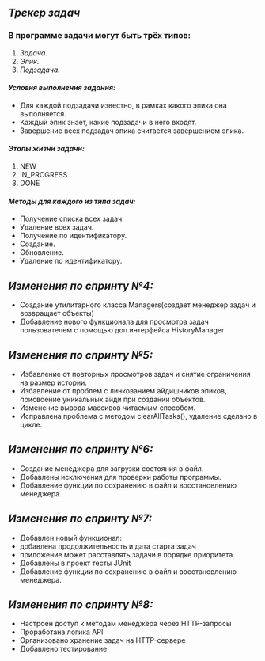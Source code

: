 ## *Трекер задач*

### В программе задачи могут быть трёх типов:
1. *_Задача._*
2. *_Эпик_.*
3. *_Подзадача._*    

#### ___**Условия выполнения задания:**___

* Для каждой подзадачи известно, в рамках какого эпика она выполняется.
* Каждый эпик знает, какие подзадачи в него входят.
* Завершение всех подзадач эпика считается завершением эпика.
####  ___**Этапы жизни задачи:**___
1. NEW
2. IN_PROGRESS
3. DONE

####  ___**Методы для каждого из типа задач:**___

* Получение списка всех задач.
* Удаление всех задач.
* Получение по идентификатору.
* Создание. 
* Обновление. 
* Удаление по идентификатору.

##  ___**Изменения по спринту №4:**___

* Создание утилитарного класса Managers(создает менеджер задач и возвращает объекты)
* Добавление нового функционала для просмотра задач пользователем с помощью доп.интерфейса HistoryManager 

##  ___**Изменения по спринту №5:**___

* Избавление от повторных просмотров задач и снятие ограничения на размер истории.
* Избавление от проблем с линкованием айдишников эпиков, присвоение уникальных айди при создании объектов.
* Изменение вывода массивов читаемым способом.
* Исправлена проблема с методом clearAllTasks(), удаление сделано в цикле.

##  ___**Изменения по спринту №6:**___

* Создание менеджера для загрузки состояния в файл.
* Добавлены исключения для проверки работы программы.
* Добавление функции по сохранению в файл и восстановлению менеджера.

##  ___**Изменения по спринту №7:**___

* Добавлен новый функционал:
* добавлена продолжительность и дата старта задач
* приложение может расставлять задачи в порядке приоритета
* Добавлены в проект тесты JUnit
* Добавление функции по сохранению в файл и восстановлению менеджера.

##  ___**Изменения по спринту №8:**___

* Настроен доступ к методам менеджера через HTTP-запросы
* Проработана логика API
* Организовано хранение задач на HTTP-сервере
* Добавлено тестирование
